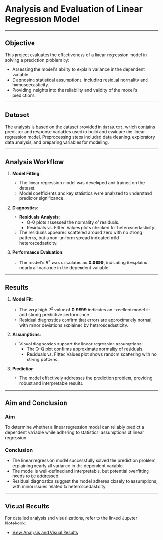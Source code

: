 # Analysis and Evaluation of Linear Regression Model

---

## Objective
This project evaluates the effectiveness of a linear regression model in solving a prediction problem by:
- Assessing the model's ability to explain variance in the dependent variable.
- Diagnosing statistical assumptions, including residual normality and homoscedasticity.
- Providing insights into the reliability and validity of the model's predictions.

---

## Dataset
The analysis is based on the dataset provided in `data9.txt`, which contains predictor and response variables used to build and evaluate the linear regression model. Preprocessing steps included data cleaning, exploratory data analysis, and preparing variables for modeling.

---

## Analysis Workflow
1. **Model Fitting**:
   - The linear regression model was developed and trained on the dataset.
   - Model coefficients and key statistics were analyzed to understand predictor significance.

2. **Diagnostics**:
   - **Residuals Analysis**:
     - Q-Q plots assessed the normality of residuals.
     - Residuals vs. Fitted Values plots checked for heteroscedasticity.
   - The residuals appeared scattered around zero with no strong patterns, but a non-uniform spread indicated mild heteroscedasticity.

3. **Performance Evaluation**:
   - The model's $R^2$ was calculated as **0.9999**, indicating it explains nearly all variance in the dependent variable.

---

## Results
1. **Model Fit**:
   - The very high $R^2$ value of **0.9999** indicates an excellent model fit and strong predictive performance.
   - Residual diagnostics confirm that errors are approximately normal, with minor deviations explained by heteroscedasticity.

2. **Assumptions**:
   - Visual diagnostics support the linear regression assumptions:
     - The Q-Q plot confirms approximate normality of residuals.
     - Residuals vs. Fitted Values plot shows random scattering with no strong patterns.

3. **Prediction**:
   - The model effectively addresses the prediction problem, providing robust and interpretable results.

---

## Aim and Conclusion
### Aim
To determine whether a linear regression model can reliably predict a dependent variable while adhering to statistical assumptions of linear regression.

### Conclusion
- The linear regression model successfully solved the prediction problem, explaining nearly all variance in the dependent variable.
- The model is well-defined and interpretable, but potential overfitting needs to be addressed.
- Residual diagnostics suggest the model adheres closely to assumptions, with minor issues related to heteroscedasticity.



---

## Visual Results
For detailed analysis and visualizations, refer to the linked Jupyter Notebook:
- [View Analysis and Visual Results](https://github.com/Jamil997/linear_regression/blob/main/linear_regression.ipynb)


